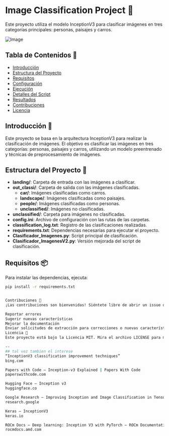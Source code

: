 # Image Classification Project 🚀

Este proyecto utiliza el modelo InceptionV3 para clasificar imágenes en tres categorías principales: personas, paisajes y carros.

![Image](image.png)

## Tabla de Contenidos 📑
- [Introducción](#introducción)
- [Estructura del Proyecto](#estructura-del-proyecto)
- [Requisitos](#requisitos)
- [Configuración](#configuración)
- [Ejecución](#ejecución)
- [Detalles del Script](#detalles-del-script)
- [Resultados](#resultados)
- [Contribuciones](#contribuciones)
- [Licencia](#licencia)

## Introducción 🌟
Este proyecto se basa en la arquitectura InceptionV3 para realizar la clasificación de imágenes. El objetivo es clasificar las imágenes en tres categorías: personas, paisajes y carros, utilizando un modelo preentrenado y técnicas de preprocesamiento de imágenes.

## Estructura del Proyecto 📂

- **landing/**: Carpeta de entrada con las imágenes a clasificar.
- **out_classi/**: Carpeta de salida con las imágenes clasificadas.
  - **car/**: Imágenes clasificadas como carros.
  - **landscape/**: Imágenes clasificadas como paisajes.
  - **people/**: Imágenes clasificadas como personas.
  - **unclassified/**: Imágenes no clasificadas.
- **unclassified/**: Carpeta para imágenes no clasificadas.
- **config.ini**: Archivo de configuración con las rutas de las carpetas.
- **classification_log.txt**: Registro de las clasificaciones realizadas.
- **requirements.txt**: Dependencias necesarias para ejecutar el proyecto.
- **Clasificador_Imagenes.py**: Script principal de clasificación.
- **Clasificador_ImagenesV2.py**: Versión mejorada del script de clasificación.

## Requisitos 📦

Para instalar las dependencias, ejecuta:
```bash
pip install -r requirements.txt


Contribuciones 🤝
¡Las contribuciones son bienvenidas! Siéntete libre de abrir un issue o un pull request. Aquí hay algunas maneras en las que puedes contribuir:

Reportar errores
Sugerir nuevas características
Mejorar la documentación
Enviar solicitudes de extracción para correcciones o nuevas características
Licencia 📜
Este proyecto está bajo la Licencia MIT. Mira el archivo LICENSE para más detalles.

--
## tal vez tambien el interese
“InceptionV3 classification improvement techniques”
bing.com

Papers with Code — Inception-v3 Explained | Papers With Code
paperswithcode.com

Hugging Face — Inception v3
huggingface.co

Google Research — Improving Inception and Image Classification in TensorFlow
research.google

Keras — InceptionV3
keras.io

ROCm Docs — Deep learning: Inception V3 with PyTorch — ROCm Documentation
rocmdocs.amd.com